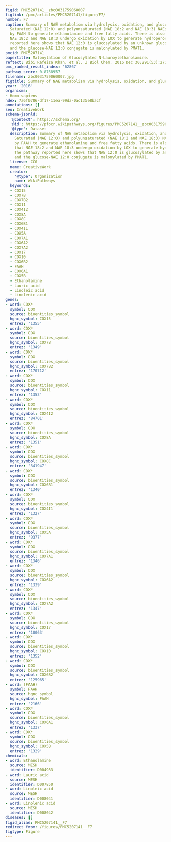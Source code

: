 ```yaml
---
figid: PMC5207141__zbc0031759060007
figlink: /pmc/articles/PMC5207141/figure/F7/
number: F7
caption: Summary of NAE metabolism via hydrolysis, oxidation, and glucosylation-malonylation.
  Saturated (NAE 12:0) and polyunsaturated (NAE 18:2 and NAE 18:3) NAEs are hydrolyzed
  by FAAH to generate ethanolamine and free fatty acids. There is also evidence that
  NAE 18:2 and NAE 18:3 undergo oxidation by LOX to generate hydroperoxides. The pathway
  reported here shows that NAE 12:0 is glucosylated by an unknown glucosyltransferase,
  and the glucose-NAE 12:0 conjugate is malonylated by PMAT1.
pmcid: PMC5207141
papertitle: Malonylation of Glucosylated N-Lauroylethanolamine.
reftext: Bibi Rafeiza Khan, et al. J Biol Chem. 2016 Dec 30;291(53):27112-27121.
pmc_ranked_result_index: '62867'
pathway_score: 0.8768957
filename: zbc0031759060007.jpg
figtitle: Summary of NAE metabolism via hydrolysis, oxidation, and glucosylation-malonylation
year: '2016'
organisms:
- Homo sapiens
ndex: 7a6f0786-df17-11ea-99da-0ac135e8bacf
annotations: []
seo: CreativeWork
schema-jsonld:
  '@context': https://schema.org/
  '@id': https://pfocr.wikipathways.org/figures/PMC5207141__zbc0031759060007.html
  '@type': Dataset
  description: Summary of NAE metabolism via hydrolysis, oxidation, and glucosylation-malonylation.
    Saturated (NAE 12:0) and polyunsaturated (NAE 18:2 and NAE 18:3) NAEs are hydrolyzed
    by FAAH to generate ethanolamine and free fatty acids. There is also evidence
    that NAE 18:2 and NAE 18:3 undergo oxidation by LOX to generate hydroperoxides.
    The pathway reported here shows that NAE 12:0 is glucosylated by an unknown glucosyltransferase,
    and the glucose-NAE 12:0 conjugate is malonylated by PMAT1.
  license: CC0
  name: CreativeWork
  creator:
    '@type': Organization
    name: WikiPathways
  keywords:
  - COX15
  - COX7B
  - COX7B2
  - COX11
  - COX4I2
  - COX8A
  - COX8C
  - COX6B1
  - COX4I1
  - COX5A
  - COX7A1
  - COX6A2
  - COX7A2
  - COX17
  - COX10
  - COX6B2
  - FAAH
  - COX6A1
  - COX5B
  - Ethanolamine
  - Lauric acid
  - Linoleic acid
  - Linolenic acid
genes:
- word: COX*
  symbol: COX
  source: bioentities_symbol
  hgnc_symbol: COX15
  entrez: '1355'
- word: COX*
  symbol: COX
  source: bioentities_symbol
  hgnc_symbol: COX7B
  entrez: '1349'
- word: COX*
  symbol: COX
  source: bioentities_symbol
  hgnc_symbol: COX7B2
  entrez: '170712'
- word: COX*
  symbol: COX
  source: bioentities_symbol
  hgnc_symbol: COX11
  entrez: '1353'
- word: COX*
  symbol: COX
  source: bioentities_symbol
  hgnc_symbol: COX4I2
  entrez: '84701'
- word: COX*
  symbol: COX
  source: bioentities_symbol
  hgnc_symbol: COX8A
  entrez: '1351'
- word: COX*
  symbol: COX
  source: bioentities_symbol
  hgnc_symbol: COX8C
  entrez: '341947'
- word: COX*
  symbol: COX
  source: bioentities_symbol
  hgnc_symbol: COX6B1
  entrez: '1340'
- word: COX*
  symbol: COX
  source: bioentities_symbol
  hgnc_symbol: COX4I1
  entrez: '1327'
- word: COX*
  symbol: COX
  source: bioentities_symbol
  hgnc_symbol: COX5A
  entrez: '9377'
- word: COX*
  symbol: COX
  source: bioentities_symbol
  hgnc_symbol: COX7A1
  entrez: '1346'
- word: COX*
  symbol: COX
  source: bioentities_symbol
  hgnc_symbol: COX6A2
  entrez: '1339'
- word: COX*
  symbol: COX
  source: bioentities_symbol
  hgnc_symbol: COX7A2
  entrez: '1347'
- word: COX*
  symbol: COX
  source: bioentities_symbol
  hgnc_symbol: COX17
  entrez: '10063'
- word: COX*
  symbol: COX
  source: bioentities_symbol
  hgnc_symbol: COX10
  entrez: '1352'
- word: COX*
  symbol: COX
  source: bioentities_symbol
  hgnc_symbol: COX6B2
  entrez: '125965'
- word: (FAAH)
  symbol: FAAH
  source: hgnc_symbol
  hgnc_symbol: FAAH
  entrez: '2166'
- word: COX*
  symbol: COX
  source: bioentities_symbol
  hgnc_symbol: COX6A1
  entrez: '1337'
- word: COX*
  symbol: COX
  source: bioentities_symbol
  hgnc_symbol: COX5B
  entrez: '1329'
chemicals:
- word: Ethanolamine
  source: MESH
  identifier: D004983
- word: Lauric acid
  source: MESH
  identifier: D007850
- word: Linoleic acid
  source: MESH
  identifier: D008041
- word: Linolenic acid
  source: MESH
  identifier: D008042
diseases: []
figid_alias: PMC5207141__F7
redirect_from: /figures/PMC5207141__F7
figtype: Figure
---
```

